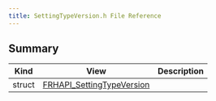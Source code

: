 ```yaml
---
title: SettingTypeVersion.h File Reference
---
```


## Summary
| Kind | View | Description |
|------|------|-------------|
|struct|[FRHAPI_SettingTypeVersion](/unreal-plugins/all/structfrhapi__settingtypeversion/#structFRHAPI__SettingTypeVersion)||

